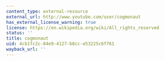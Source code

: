 ```yaml
---
content_type: external-resource
external_url: http://www.youtube.com/user/cogmonaut
has_external_license_warning: true
license: https://en.wikipedia.org/wiki/All_rights_reserved
status: ''
title: cogmonaut
uid: 4cb1fc2c-84e9-4127-b8cc-e53225c6f761
wayback_url: ''
---
```

